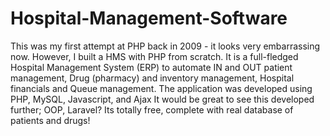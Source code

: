 # Hospital-Management-Software
This was my first attempt at PHP back in 2009 - it looks very embarrassing now. However, I built a HMS with PHP from scratch.
It is a full-fledged Hospital Management System (ERP) to automate IN and OUT patient management, Drug (pharmacy) and inventory management, Hospital financials and Queue management. The application was developed using PHP, MySQL, Javascript, and Ajax
It would be great to see this developed further; OOP, Laravel? Its totally free, complete with real database of patients and drugs!
